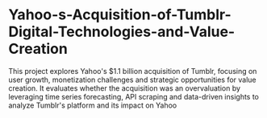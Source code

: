 # Yahoo-s-Acquisition-of-Tumblr-Digital-Technologies-and-Value-Creation
This project explores Yahoo's $1.1 billion acquisition of Tumblr, focusing on user growth, monetization challenges and strategic opportunities for value creation. It evaluates whether the acquisition was an overvaluation by leveraging time series forecasting, API scraping and data-driven insights to analyze Tumblr's platform and its impact on Yahoo

